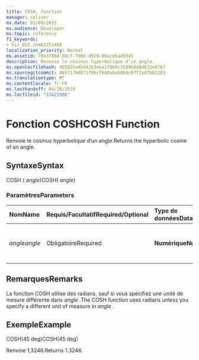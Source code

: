 ```yaml
---
title: COSH, fonction
manager: soliver
ms.date: 03/09/2015
ms.audience: Developer
ms.topic: reference
f1_keywords:
- Vis_DSS.chm82251408
localization_priority: Normal
ms.assetid: 70b3788d-d8cf-79bb-d929-86aceba49345
description: Renvoie le cosinus hyperbolique d’un angle.
ms.openlocfilehash: 49582ba4b441b3eea1f860c3109b8d8d632e07b7
ms.sourcegitcommit: 8657170d071f9bcf680aba50b9c07f2a4fb82283
ms.translationtype: MT
ms.contentlocale: fr-FR
ms.lasthandoff: 04/28/2019
ms.locfileid: "33421906"
---
```

# <a name="cosh-function"></a><span data-ttu-id="ab62b-103">Fonction COSH</span><span class="sxs-lookup"><span data-stu-id="ab62b-103">COSH Function</span></span>

<span data-ttu-id="ab62b-104">Renvoie le cosinus hyperbolique d’un angle.</span><span class="sxs-lookup"><span data-stu-id="ab62b-104">Returns the hyperbolic cosine of an angle.</span></span>
  
## <a name="syntax"></a><span data-ttu-id="ab62b-105">Syntaxe</span><span class="sxs-lookup"><span data-stu-id="ab62b-105">Syntax</span></span>

<span data-ttu-id="ab62b-106">COSH ( *angle*)</span><span class="sxs-lookup"><span data-stu-id="ab62b-106">COSH( *angle*)</span></span> 
  
### <a name="parameters"></a><span data-ttu-id="ab62b-107">Paramètres</span><span class="sxs-lookup"><span data-stu-id="ab62b-107">Parameters</span></span>

|<span data-ttu-id="ab62b-108">**Nom**</span><span class="sxs-lookup"><span data-stu-id="ab62b-108">**Name**</span></span>|<span data-ttu-id="ab62b-109">**Requis/Facultatif**</span><span class="sxs-lookup"><span data-stu-id="ab62b-109">**Required/Optional**</span></span>|<span data-ttu-id="ab62b-110">**Type de données**</span><span class="sxs-lookup"><span data-stu-id="ab62b-110">**Data Type**</span></span>|<span data-ttu-id="ab62b-111">**Description**</span><span class="sxs-lookup"><span data-stu-id="ab62b-111">**Description**</span></span>|
|:-----|:-----|:-----|:-----|
| <span data-ttu-id="ab62b-112">_angle_</span><span class="sxs-lookup"><span data-stu-id="ab62b-112">_angle_</span></span> <br/> |<span data-ttu-id="ab62b-113">Obligatoire</span><span class="sxs-lookup"><span data-stu-id="ab62b-113">Required</span></span>  <br/> |<span data-ttu-id="ab62b-114">**Numérique**</span><span class="sxs-lookup"><span data-stu-id="ab62b-114">**Numeric**</span></span> <br/> |<span data-ttu-id="ab62b-115">Angle pour lequel le cosinus hyperbolique doit être obtenu.</span><span class="sxs-lookup"><span data-stu-id="ab62b-115">The angle of which to get the hyperbolic cosine.</span></span>  <br/> |
   
## <a name="remarks"></a><span data-ttu-id="ab62b-116">Remarques</span><span class="sxs-lookup"><span data-stu-id="ab62b-116">Remarks</span></span>

<span data-ttu-id="ab62b-117">La fonction COSH utilise des radians, sauf si vous spécifiez une unité de mesure différente dans *angle* .</span><span class="sxs-lookup"><span data-stu-id="ab62b-117">The COSH function uses radians unless you specify a different unit of measure in  *angle*  .</span></span> 
  
## <a name="example"></a><span data-ttu-id="ab62b-118">Exemple</span><span class="sxs-lookup"><span data-stu-id="ab62b-118">Example</span></span>

<span data-ttu-id="ab62b-119">COSH(45 deg)</span><span class="sxs-lookup"><span data-stu-id="ab62b-119">COSH(45 deg)</span></span> 
  
<span data-ttu-id="ab62b-120">Renvoie 1,3246.</span><span class="sxs-lookup"><span data-stu-id="ab62b-120">Returns 1.3246.</span></span> 
  

